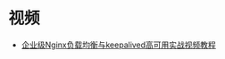 









# 视频

 * [企业级Nginx负载均衡与keepalived高可用实战视频教程](https://www.bilibili.com/video/av25869969?from=search&seid=1255398316987044749)

